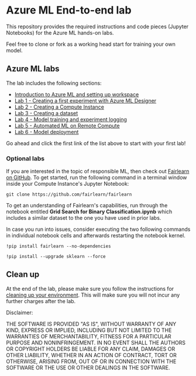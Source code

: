 # Azure ML End-to-end lab

This repository provides the required instructions and code pieces (Jupyter Notebooks) for the Azure ML hands-on labs. 

Feel free to clone or fork as a working head start for training your own model.

## Azure ML labs

The lab includes the following sections:

* [Introduction to Azure ML and setting up workspace](0_Intro_Azure_ML.md)
* [Lab 1 - Creating a first experiment with Azure ML Designer](1_Designer.md)
* [Lab 2 - Creating a Compute Instance](2_Compute_Instance.md)
* [Lab 3 - Creating a dataset](3_Creating_dataset.ipynb)
* [Lab 4 - Model training and experiment logging](4_Model_Training_and_Experiment_Logging.ipynb)
* [Lab 5 - Automated ML on Remote Compute](5_AutoML_Remote_Compute.ipynb)
* [Lab 6 - Model deployment](6_Deploy.ipynb)

Go ahead and click the first link of the list above to start with your first lab! 

### Optional labs

If you are interested in the topic of responsible ML, then check out [Fairlearn on GitHub](https://github.com/fairlearn/fairlearn). To get started, run the following command in a terminal window inside your Compute Instance's Jupyter Notebook:

```
git clone https://github.com/fairlearn/fairlearn
```

To get an understanding of Fairlearn's capabilities, run through the notebook entitled **Grid Search for Binary Classification.ipynb** which includes a similar dataset to the one you have used in prior labs. 

In case you run into issues, consider executing the two following commands in individual notebook cells and afterwards restarting the notebook kernel.

```
!pip install fairlearn --no-dependencies
```

```
!pip install --upgrade sklearn --force
```

## Clean up

At the end of the lab, please make sure you follow the instructions for [cleaning up your environment](Clean_up.pdf). This will make sure you will not incur any further charges after the lab. 

Disclaimer:

THE SOFTWARE IS PROVIDED "AS IS", WITHOUT WARRANTY OF ANY KIND, EXPRESS OR IMPLIED, INCLUDING BUT NOT LIMITED TO THE WARRANTIES OF MERCHANTABILITY, FITNESS FOR A PARTICULAR PURPOSE AND NONINFRINGEMENT. IN NO EVENT SHALL THE AUTHORS OR COPYRIGHT HOLDERS BE LIABLE FOR ANY CLAIM, DAMAGES OR OTHER LIABILITY, WHETHER IN AN ACTION OF CONTRACT, TORT OR OTHERWISE, ARISING FROM, OUT OF OR IN CONNECTION WITH THE SOFTWARE OR THE USE OR OTHER DEALINGS IN THE SOFTWARE.
